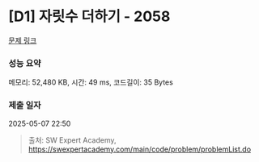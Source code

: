 # [D1] 자릿수 더하기 - 2058 

[문제 링크](https://swexpertacademy.com/main/code/problem/problemDetail.do?contestProbId=AV5QPRjqA10DFAUq) 

### 성능 요약

메모리: 52,480 KB, 시간: 49 ms, 코드길이: 35 Bytes

### 제출 일자

2025-05-07 22:50



> 출처: SW Expert Academy, https://swexpertacademy.com/main/code/problem/problemList.do